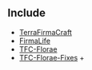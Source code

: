 ## Include

- [TerraFirmaCraft](https://github.com/TerraFirmaCraft/TerraFirmaCraft/tree/1.12.x)
- [FirmaLife](https://github.com/eerussianguy/firmalife/tree/1.12.x)
- [TFC-Florae](https://github.com/Verph/TFC-Florae/tree/1.12.2)
- [TFC-Florae-Fixes](https://github.com/BananaFructa/TFC-Florae-Fixes) +
